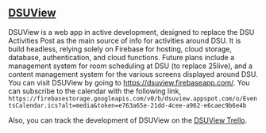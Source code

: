 ## [DSUView](https://dsuview.firebaseapp.com)

DSUView is a web app in active development, designed to replace the DSU Activities Post as the main source of info for activities around DSU. It is build headless, relying solely on Firebase for hosting, cloud storage, database, authentication, and cloud functions. Future plans include a management system for room scheduling at DSU (to replace 25live), and a content management system for the various screens displayed around DSU. You can visit DSUView by going to https://dsuview.firebaseapp.com/. You can subscribe to the calendar with the following link, `https://firebasestorage.googleapis.com/v0/b/dsuview.appspot.com/o/EventsCalendar.ics?alt=media&token=e763a65e-21dd-4cee-a962-e6caec9b6e4b`

Also, you can track the development of DSUView on the [DSUView Trello](https://trello.com/b/Zz8lXt77).